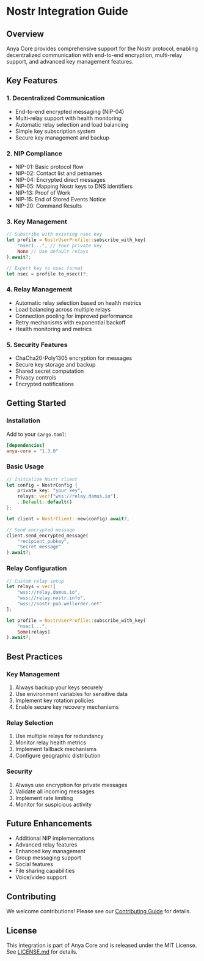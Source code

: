 # Nostr Integration Guide

## Overview
Anya Core provides comprehensive support for the Nostr protocol, enabling decentralized communication with end-to-end encryption, multi-relay support, and advanced key management features.

## Key Features

### 1. Decentralized Communication
- End-to-end encrypted messaging (NIP-04)
- Multi-relay support with health monitoring
- Automatic relay selection and load balancing
- Simple key subscription system
- Secure key management and backup

### 2. NIP Compliance
- NIP-01: Basic protocol flow
- NIP-02: Contact list and petnames
- NIP-04: Encrypted direct messages
- NIP-05: Mapping Nostr keys to DNS identifiers
- NIP-13: Proof of Work
- NIP-15: End of Stored Events Notice
- NIP-20: Command Results

### 3. Key Management
```rust
// Subscribe with existing nsec key
let profile = NostrUserProfile::subscribe_with_key(
    "nsec1...", // Your private key
    None // Use default relays
).await?;

// Export key to nsec format
let nsec = profile.to_nsec()?;
```

### 4. Relay Management
- Automatic relay selection based on health metrics
- Load balancing across multiple relays
- Connection pooling for improved performance
- Retry mechanisms with exponential backoff
- Health monitoring and metrics

### 5. Security Features
- ChaCha20-Poly1305 encryption for messages
- Secure key storage and backup
- Shared secret computation
- Privacy controls
- Encrypted notifications

## Getting Started

### Installation
Add to your `Cargo.toml`:
```toml
[dependencies]
anya-core = "1.3.0"
```

### Basic Usage
```rust
// Initialize Nostr client
let config = NostrConfig {
    private_key: "your_key",
    relays: vec!["wss://relay.damus.io"],
    ..Default::default()
};

let client = NostrClient::new(config).await?;

// Send encrypted message
client.send_encrypted_message(
    "recipient_pubkey",
    "Secret message"
).await?;
```

### Relay Configuration
```rust
// Custom relay setup
let relays = vec![
    "wss://relay.damus.io",
    "wss://relay.nostr.info",
    "wss://nostr-pub.wellorder.net"
];

let profile = NostrUserProfile::subscribe_with_key(
    "nsec1...",
    Some(relays)
).await?;
```

## Best Practices

### Key Management
1. Always backup your keys securely
2. Use environment variables for sensitive data
3. Implement key rotation policies
4. Enable secure key recovery mechanisms

### Relay Selection
1. Use multiple relays for redundancy
2. Monitor relay health metrics
3. Implement fallback mechanisms
4. Configure geographic distribution

### Security
1. Always use encryption for private messages
2. Validate all incoming messages
3. Implement rate limiting
4. Monitor for suspicious activity

## Future Enhancements
- Additional NIP implementations
- Advanced relay features
- Enhanced key management
- Group messaging support
- Social features
- File sharing capabilities
- Voice/video support

## Contributing
We welcome contributions! Please see our [Contributing Guide](../../CONTRIBUTING.md) for details.

## License
This integration is part of Anya Core and is released under the MIT License. See [LICENSE.md](../../LICENSE.md) for details.
